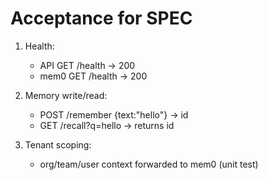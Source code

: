 # Acceptance for SPEC <ID>

1. Health:
   - API GET /health → 200
   - mem0 GET /health → 200

2. Memory write/read:
   - POST /remember {text:"hello"} → id
   - GET  /recall?q=hello → returns id

3. Tenant scoping:
   - org/team/user context forwarded to mem0 (unit test)
